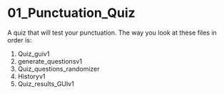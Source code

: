 # 01_Punctuation_Quiz
A quiz that will test your punctuation.
The way you look at these files in order is:
1. Quiz_guiv1
2. generate_questionsv1
3. Quiz_questions_randomizer
4. Historyv1
5. Quiz_results_GUIv1
